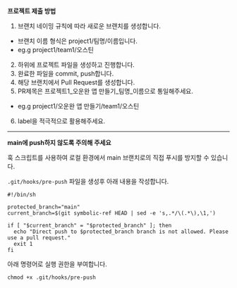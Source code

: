 **프로젝트 제출 방법**
1. 브랜치 네이밍 규칙에 따라 새로운 브랜치를 생성합니다.
- 브랜치 이름 형식은 project1/팀명/이름입니다.
- eg.g project1/team1/오스틴
2. 하위에 프로젝트 파일을 생성하고 진행합니다.
3. 완료한 파일을 commit, push합니다.
4. 해당 브랜치에서 Pull Request를 생성합니다.
5. PR제목은 프로젝트1_오운완 앱 만들기_팀명_이름으로 통일해주세요.
- eg.g project1/오운완 앱 만들기/team1/오스틴
6. label을 적극적으로 활용해주세요.

---

**main에 push하지 않도록 주의해 주세요**

훅 스크립트를 사용하여 로컬 환경에서 main 브랜치로의 직접 푸시를 방지할 수 있습니다.

`.git/hooks/pre-push` 파일을 생성후 아래 내용을 작성합니다.

```
#!/bin/sh

protected_branch="main"
current_branch=$(git symbolic-ref HEAD | sed -e 's,.*/\(.*\),\1,')

if [ "$current_branch" = "$protected_branch" ]; then
  echo "Direct push to $protected_branch branch is not allowed. Please use a pull request."
  exit 1
fi
```

아래 명령어로 실행 권한을 부여합니다.

```
chmod +x .git/hooks/pre-push
```
